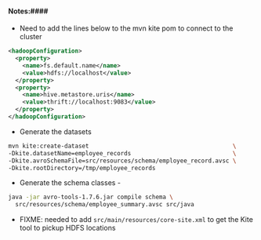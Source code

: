#### Notes:####
* Need to add the lines below to the mvn kite pom to connect to the cluster

```xml
<hadoopConfiguration>
  <property>
    <name>fs.default.name</name>
    <value>hdfs://localhost</value>
  </property>
  <property>
    <name>hive.metastore.uris</name>
    <value>thrift://localhost:9083</value>
  </property>
</hadoopConfiguration>
```

* Generate the datasets

```sh
mvn kite:create-dataset                                         \
-Dkite.datasetName=employee_records                             \
-Dkite.avroSchemaFile=src/resources/schema/employee_record.avsc \
-Dkite.rootDirectory=/tmp/employee_records
```

* Generate the schema classes -
```sh
java -jar avro-tools-1.7.6.jar compile schema \
  src/resources/schema/employee_summary.avsc src/java
```

* FIXME: needed to add `src/main/resources/core-site.xml` to get the Kite tool to pickup HDFS locations

